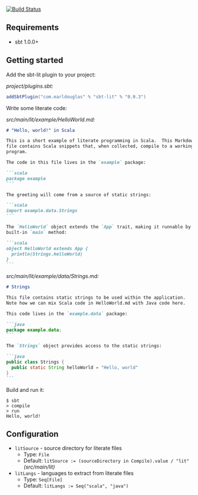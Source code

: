 [![Build Status](https://travis-ci.org/earldouglas/sbt-lit.svg?branch=master)](https://travis-ci.org/earldouglas/sbt-lit)

## Requirements

* sbt 1.0.0+

## Getting started

Add the sbt-lit plugin to your project:

*project/plugins.sbt:*

```scala
addSbtPlugin("com.earldouglas" % "sbt-lit" % "0.0.3")
```

Write some literate code:

*src/main/lit/example/HelloWorld.md:*

````markdown
# "Hello, world!" in Scala

This is a short example of literate programming in Scala.  This Markdown
file contains Scala snippets that, when collected, compile to a working
program.

The code in this file lives in the `example` package:

```scala
package example
```

The greeting will come from a source of static strings:

```scala
import example.data.Strings
```

The `HelloWorld` object extends the `App` trait, making it runnable by a
built-in `main` method:

```scala
object HelloWorld extends App {
  println(Strings.helloWorld)
}
```
````

*src/main/lit/example/data/Strings.md:*

````markdown
# Strings

This file contains static strings to be used within the application.
Note how we can mix Scala code in HelloWorld.md with Java code here.

This code lives in the `example.data` package:

```java
package example.data;
```

The `Strings` object provides access to the static strings:

```java
public class Strings {
  public static String helloWorld = "Hello, world"
}
```
````

Build and run it:

```
$ sbt
> compile
> run
Hello, world!
```

## Configuration

* `litSource` - source directory for literate files
    * Type: `File`
    * Default: `litSource := (sourceDirectory in Compile).value / "lit"`
      *(src/main/lit)*
* `litLangs` - languages to extract from literate files
    * Type: `Seq[File]`
    * Default: `litLangs := Seq("scala", "java")`
